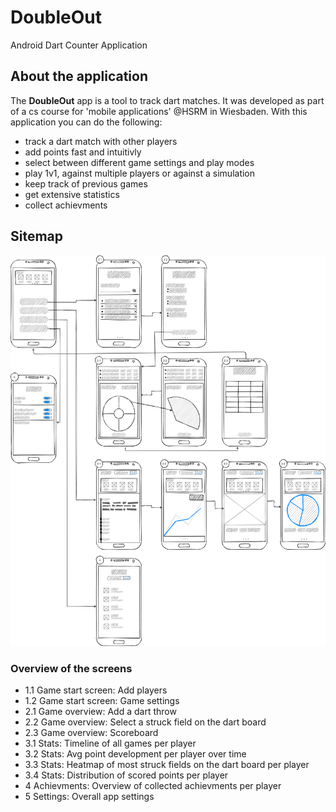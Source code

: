# DoubleOut

Android Dart Counter Application

## About the application

The **DoubleOut** app is a tool to track dart matches. It was developed as part of a cs course for 'mobile applications' @HSRM in Wiesbaden.
With this application you can do the following:

* track a dart match with other players
* add points fast and intuitivly
* select between different game settings and play modes
* play 1v1, against multiple players or against a simulation
* keep track of previous games
* get extensive statistics
* collect achievments

## Sitemap

![Wireframe_v1-Screensflow.png](Wireframe_v1-Screensflow.png)

### Overview of the screens

* 1.1 Game start screen: Add players
* 1.2 Game start screen: Game settings
* 2.1 Game overview: Add a dart throw
* 2.2 Game overview: Select a struck field on the dart board
* 2.3 Game overview: Scoreboard
* 3.1 Stats: Timeline of all games per player
* 3.2 Stats: Avg point development per player over time
* 3.3 Stats: Heatmap of most struck fields on the dart board per player
* 3.4 Stats: Distribution of scored points per player
* 4 Achievments: Overview of collected achievments per player
* 5 Settings: Overall app settings
